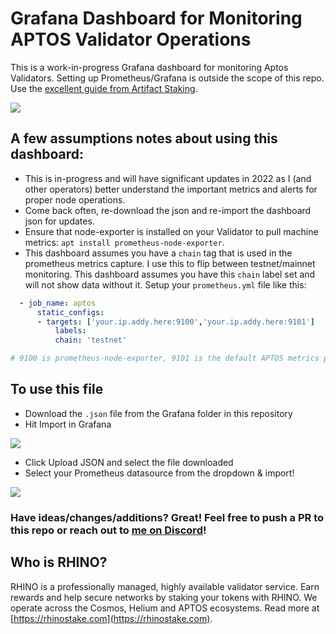 # Grafana Dashboard for Monitoring APTOS Validator Operations

This is a work-in-progress Grafana dashboard for monitoring Aptos Validators. Setting up Prometheus/Grafana is outside the scope of this repo. Use the [excellent guide from Artifact Staking](https://artifact-staking.medium.com/setting-up-validator-monitoring-for-aptos-testnet-2-85d5c4e94c80).

![](https://grabup.teamhim.com/archive-storekeepers-jollies-ironstones.png?raw=true)

## A few assumptions notes about using this dashboard:

- This is in-progress and will have significant updates in 2022 as I (and other operators) better understand the important metrics and alerts for proper node operations.
- Come back often, re-download the json and re-import the dashboard json for updates.
- Ensure that node-exporter is installed on your Validator to pull machine metrics: `apt install prometheus-node-exporter`.
- This dashboard assumes you have a `chain` tag that is used in the prometheus metrics capture. I use this to flip between testnet/mainnet monitoring. This dashboard assumes you have this `chain` label set and will not show data without it. Setup your `prometheus.yml` file like this:

```yaml
  - job_name: aptos
      static_configs:
      - targets: ['your.ip.addy.here:9100','your.ip.addy.here:9101']
          labels:
          chain: 'testnet'

# 9100 is prometheus-node-exporter, 9101 is the default APTOS metrics port
```

## To use this file

- Download the `.json` file from the Grafana folder in this repository
- Hit Import in Grafana

![](https://grabup.teamhim.com/unalimentative-winterage-lucently-pharyngotonsillitis.png?raw=true)

- Click Upload JSON and select the file downloaded
- Select your Prometheus datasource from the dropdown & import!

![](https://grabup.teamhim.com/neurocity-thumbkins-hooping-arabs.png?raw-true)

### Have ideas/changes/additions? Great! Feel free to push a PR to this repo or reach out to [me on Discord](https://discord.gg/SGhQzj5tyz)!

## Who is RHINO?

RHINO is a professionally managed, highly available validator service. Earn rewards and help secure networks by staking your tokens with RHINO. We operate across the Cosmos, Helium and APTOS ecosystems. Read more at [https://rhinostake.com](https://rhinostake.com).
